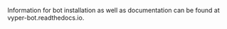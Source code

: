Information for bot installation as well as documentation can be found at vyper-bot.readthedocs.io.
